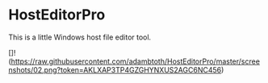 # HostEditorPro

This is a little Windows host file editor tool.

[]!(https://raw.githubusercontent.com/adambtoth/HostEditorPro/master/screenshots/02.png?token=AKLXAP3TP4GZGHYNXUS2AGC6NC456)
